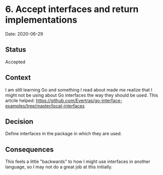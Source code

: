 # 6. Accept interfaces and return implementations

Date: 2020-06-29

## Status

Accepted

## Context

I am still learning Go and something I read about made me realize that I might not be using about Go interfaces the way they should be used.
This artcile helped: https://github.com/Evertras/go-interface-examples/tree/master/local-interfaces  

## Decision

Define interfaces in the package in which they are used. 

## Consequences

This feels a little "backwards" to how I might use interfaces in another language, so I may not do a great job at this initially. 
